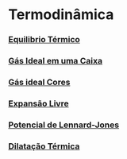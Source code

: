 # Termodinâmica

### [Equilibrio Térmico ](p5js/EquilibrioTermico/index.html)

### [Gás Ideal em uma Caixa](p5js/Colisoes2D/index.html)

### [Gás ideal Cores](p5js/GasIdeal/index.html)

### [Expansão Livre](p5js/FreeExpansion/index.html)

### [Potencial de Lennard-Jones](p5js/LennardJones/index.html)

### [Dilatação Térmica](p5js/Dilatacao/index.html)
